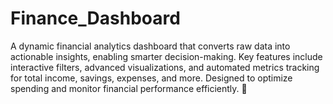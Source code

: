 # Finance_Dashboard
A dynamic financial analytics dashboard that converts raw data into actionable insights, enabling smarter decision-making. Key features include interactive filters, advanced visualizations, and automated metrics tracking for total income, savings, expenses, and more. Designed to optimize spending and monitor financial performance efficiently. 🚀

